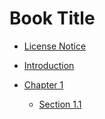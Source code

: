 # Book Title

* [License Notice](LICENSE.md)
* [Introduction](README.md)

* [Chapter 1](chapter-01/README.md)
    * [Section 1.1](chapter-01/01.md)
